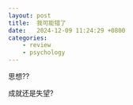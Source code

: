 ```yaml
---
layout: post
title:  我可能错了
date:   2024-12-09 11:24:29 +0800
categories: 
    - review
    - psychology
---
```


思想??

成就还是失望?